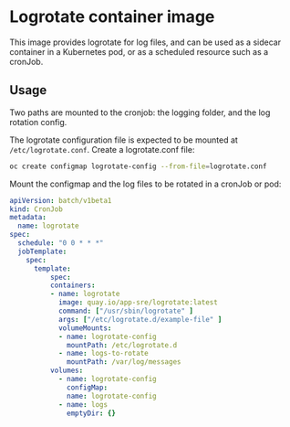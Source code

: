 # Logrotate container image

This image provides logrotate for log files, and can be used as a sidecar container
in a Kubernetes pod, or as a scheduled resource such as a cronJob.

## Usage

Two paths are mounted to the cronjob: the logging folder, and the log rotation config.

The logrotate configuration file is expected to be mounted at `/etc/logrotate.conf`.
Create a logrotate.conf file:

```bash
oc create configmap logrotate-config --from-file=logrotate.conf
```

Mount the configmap and the log files to be rotated in a cronJob or pod:

```yaml
apiVersion: batch/v1beta1
kind: CronJob
metadata:
  name: logrotate
spec:
  schedule: "0 0 * * *"
  jobTemplate:
    spec:
      template:
          spec:
          containers:
          - name: logrotate
            image: quay.io/app-sre/logrotate:latest
            command: ["/usr/sbin/logrotate" ]
            args: ["/etc/logrotate.d/example-file" ]
            volumeMounts:
            - name: logrotate-config
              mountPath: /etc/logrotate.d
            - name: logs-to-rotate
              mountPath: /var/log/messages
          volumes:
            - name: logrotate-config
              configMap:
              name: logrotate-config
            - name: logs
              emptyDir: {}
```
